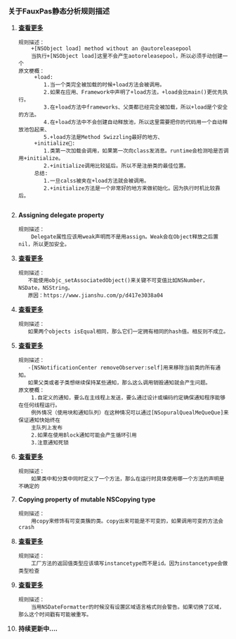 ### 关于FauxPas静态分析规则描述
1. **[查看更多](http://www.mikeash.com/pyblog/friday-qa-2009-05-22-objective-c-class-loading-and-initialization.html)**
  
 	```
 	规则描述：
	 	+[NSObject load] method without an @autoreleasepool
 	 	当执行+[NSObject load]这里不会产生aotoreleasepool，所以必须手动创建一个
 	原文梗概：
 		 +load:
 		 	1.当一个类完全被加载的时候+load方法会被调用。
 		 	2.如果在应用、Framework中声明了+load方法，+load会比main()更优先执行。
 		 	3.在+load方法中frameworks、父类都已经完全被加载，所以+load是个安全的方法。
 		 	4.在+load方法中不会创建自动释放池，所以这里需要把你的代码用一个自动释放池包起来、
 		 	5.+load方法是Method Swizzling最好的地方、
 		 +initialize:
 		 	1.类第一次加载会调用，如果第一次向class发消息。runtime会检测哈是否调用+initialize。
 		 	2.+initialize调用比较延后。所以不是注册类的最佳位置。
 		 总结:
 		 	1.一旦calss被夹在+load方法就会被调用。
 		 	2.+initialize方法是一个非常好的地方来做初始化。因为执行时机比较靠后。
 	 
 	```
 
2. **Assigning delegate property**
   
 	```
 	规则描述：
	 	Delegate属性应该用weak声明而不是用assign。Weak会在Object释放之后置nil，所以更加安全。	 
 	```
 	
3. **[查看更多](https://mjtsai.com/blog/2014/01/16/associated-objects-on-value-types/)**

 	 ```
 	规则描述：
	 	不能使用objc_setAssociatedObject()来关键不可变值比如NSNumber，NSDate，NSString。
	 	原因：https://www.jianshu.com/p/d417e3038a04	 
 	```
 	
4. **[查看更多](https://developer.apple.com/library/archive/documentation/General/Conceptual/DevPedia-CocoaCore/ObjectComparison.html)**

 	 ```
 	规则描述：
	 	如果两个objects isEqual相同，那么它们一定拥有相同的hash值。相反则不成立。	 
 	```
 	
5. **[查看更多](https://www.bignerdranch.com/blog/notifications-part-3-gotchas/)**

 	 ```
 	规则描述：
	 	-[NSNotificationCenter removeObserver:self]用来移除当前类的所有通知。
	 	如果父类或者子类想继续保持某些通知，那么这么调用销毁通知就会产生问题。
	原文梗概：
 		 1.自定义的通知，要么在主线程上发送，要么通过设计或编码约定确保通知程序能够在任何线程运行。
 		 例外情况（使用块和通知队列）在这种情况可以通过[NSopuralQuealMeQueQue]来保证通知快始终在
 		 主队列上发布
 		 2.如果在使用Block通知可能会产生循环引用
 		 3.注意通知死锁
 	``` 	
6. **[查看更多](https://developer.apple.com/library/archive/documentation/Cocoa/Conceptual/ProgrammingWithObjectiveC/CustomizingExistingClasses/CustomizingExistingClasses.html)**

 	```
 	规则描述：
	 	如果类中和分类中同时定义了一个方法，那么在运行时具体使用哪一个方法的声明是不确定的
 	``` 	
 	
7. **Copying property of mutable NSCopying type**

	```
 	规则描述：
	 	用copy来修饰有可变类簇的类。copy出来可能是不可变的，如果调用可变的方法会crash
 	``` 	
8. **[查看更多](https://stackoverflow.com/questions/8972221/would-it-be-beneficial-to-begin-using-instancetype-instead-of-id)**

	```
 	规则描述：
	 	工厂方法的返回值类型应该填写instancetype而不是id。因为instancetype会做类型检查
 	``` 	
9. **[查看更多](https://developer.apple.com/library/archive/qa/qa1480/_index.html)**

	```
 	规则描述：
	 	当用NSDateFormatter的时候没有设置区域语言格式则会警告。如果切换了区域，那么这个时间戳有可能被重写。
 	```  	
10. **持续更新中....**